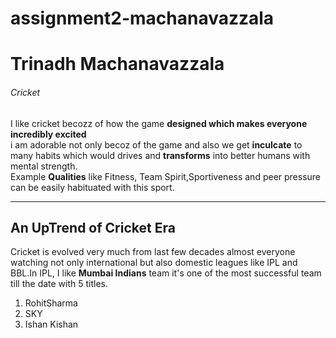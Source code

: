 # assignment2-machanavazzala
# Trinadh Machanavazzala
###### Cricket

 I like cricket becozz of how the game **designed which makes everyone incredibly excited** <br>
 i am adorable not only becoz of the game and also we get **inculcate** to many habits which would drives and **transforms** into better humans with mental strength.<br>
 Example **Qualities** like Fitness, Team Spirit,Sportiveness and peer pressure can be easily habituated with this sport.

---
## An UpTrend of Cricket Era

Cricket is evolved very much from last few decades almost everyone watching not only international but also 
domestic leagues like IPL and BBL.In  IPL,
I like **Mumbai Indians** team it's one of the most successful team till the date with 5 titles.
1. RohitSharma
1. SKY
2. Ishan Kishan